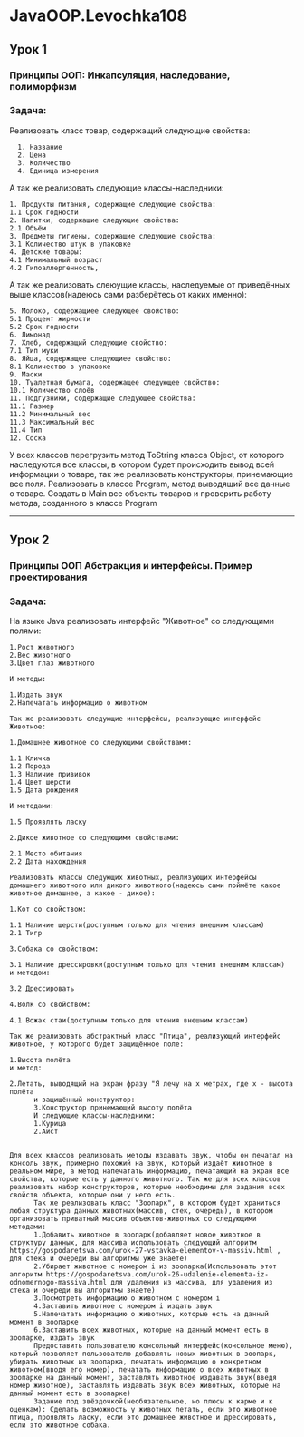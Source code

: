 # JavaOOP.Levochka108

## Урок 1

### Принципы ООП: Инкапсуляция, наследование, полиморфизм

### Задача: 

Реализовать класс товар, содержащий следующие свойства:

      1. Название
      2. Цена
      3. Количество
      4. Единица измерения
  
А так же реализовать следующие классы-наследники:

    1. Продукты питания, содержащие следующие свойства:
    1.1 Срок годности
    2. Напитки, содержащие следующие свойства:
    2.1 Объём
    3. Предметы гигиены, содержащие следующие свойства:
    3.1 Количество штук в упаковке
    4. Детские товары:
    4.1 Минимальный возраст
    4.2 Гипоаллергенность,

А так же реализовать слеюущие классы, наследуемые от приведённых выше классов(надеюсь сами разберётесь от каких именно):

    5. Молоко, содержащиее следующее свойство:
    5.1 Процент жирности
    5.2 Срок годности
    6. Лимонад
    7. Хлеб, содержащий следующие свойство:
    7.1 Тип муки
    8. Яйца, содержащее следующиее свойство:
    8.1 Количество в упаковке
    9. Маски
    10. Туалетная бумага, содержащее следующее свойство:
    10.1 Количество слоёв
    11. Подгузники, содержащие следующее свойства:
    11.1 Размер
    11.2 Минимальный вес
    11.3 Максимальный вес
    11.4 Тип
    12. Соска

У всех классов перегрузить метод ToString класса Object, от которого наследуются все классы, в котором будет происходить вывод всей информации о товаре, так же реализовать конструкторы, принемающие все поля.
Реализовать в классе Program, метод выводящий все данные о товаре. Создать в Main все объекты товаров и проверить работу метода, созданного в классе Program
_____

## Урок 2

### Принципы ООП Абстракция и интерфейсы. Пример проектирования

### Задача: 

На языке Java реализовать интерфейс "Животное" со следующими полями:

    1.Рост животного
    2.Вес животного
    3.Цвет глаз животного

    И методы:

    1.Издать звук
    2.Напечатать информацию о животном

    Так же реализовать следующие интерфейсы, реализующие интерфейс Животное:

    1.Домашнее животное со следующими свойствами:

    1.1 Кличка
    1.2 Порода
    1.3 Наличие прививок
    1.4 Цвет шерсти
    1.5 Дата рождения

    И методами: 

    1.5 Проявлять ласку

    2.Дикое животное со следующими свойствами:

    2.1 Место обитания
    2.2 Дата нахождения

    Реализовать классы следующих животных, реализующих интерфейсы домашнего животного или дикого животного(надеюсь сами поймёте какое животное домашнее, а какое - дикое):
    
    1.Кот со свойством:

    1.1 Наличие шерсти(доступным только для чтения внешним классам)
    2.1 Тигр
    
    3.Собака со свойством:
    
    3.1 Наличие дрессировки(доступным только для чтения внешним классам)
    и методом:

    3.2 Дрессировать
    
    4.Волк со свойством:
    
    4.1 Вожак стаи(доступным только для чтения внешним классам)
    
    Так же реализовать абстрактный класс "Птица", реализующий интерфейс животное, у которого будет защищённое поле:
    
    1.Высота полёта
    и метод:
    
    2.Летать, выводящий на экран фразу "Я лечу на x метрах, где x - высота полёта
          и защищённый конструктор:
          3.Конструктор принемающий высоту полёта
          И следующие классы-наследники:
          1.Курица
          2.Аист
          
    
    Для всех классов реализовать методы издавать звук, чтобы он печатал на консоль звук, примерно похожий на звук, который издаёт животное в реальном мире, а метод напечатать информацию, печатающий на экран все свойства, которые есть у данного животного. Так же для всех классов реализовать набор конструкторов, которые необходимы для задания всех свойств объекта, которые они у него есть.
          Так же реализовать класс "Зоопарк", в котором будет храниться любая структура данных животных(массив, стек, очередь), в котором организовать приватный массив объектов-животных со следующими методами:
          1.Добавить животное в зоопарк(добавляет новое животное в структуру данных, для массива использовать следующий алгоритм https://gospodaretsva.com/urok-27-vstavka-elementov-v-massiv.html , для стека и очереди вы алгоритмы уже знаете)
          2.Убирает животное с номером i из зоопарка(Использовать этот алгоритм https://gospodaretsva.com/urok-26-udalenie-elementa-iz-odnomernogo-massiva.html для удаления из массива, для удаления из стека и очереди вы алгоритмы знаете)
          3.Посмотреть информацию о животном с номером i
          4.Заставить животное с номером i издать звук
          5.Напечатать информацию о животных, которые есть на данный момент в зоопарке
          6.Заставить всех животных, которые на данный момент есть в зоопарке, издать звук
          Предоставить пользователю консольный интерфейс(консольное меню), который позволяет пользователю добавлять новых животных в зоопарк, убирать животных из зоопарка, печатать информацию о конкретном животном(вводя его номер), печатать информацию о всех животных в зоопарке на данный момент, заставлять животное издавать звук(введя номер животное), заставлять издавать звук всех животных, которые на данный момент есть в зоопарке)
          Задание под звёздочкой(необязательное, но плюсы к карме и к оценкам): Сделать возможность у животных летать, если это животное птица, проявлять ласку, если это домашнее животное и дрессировать, если это животное собака.
